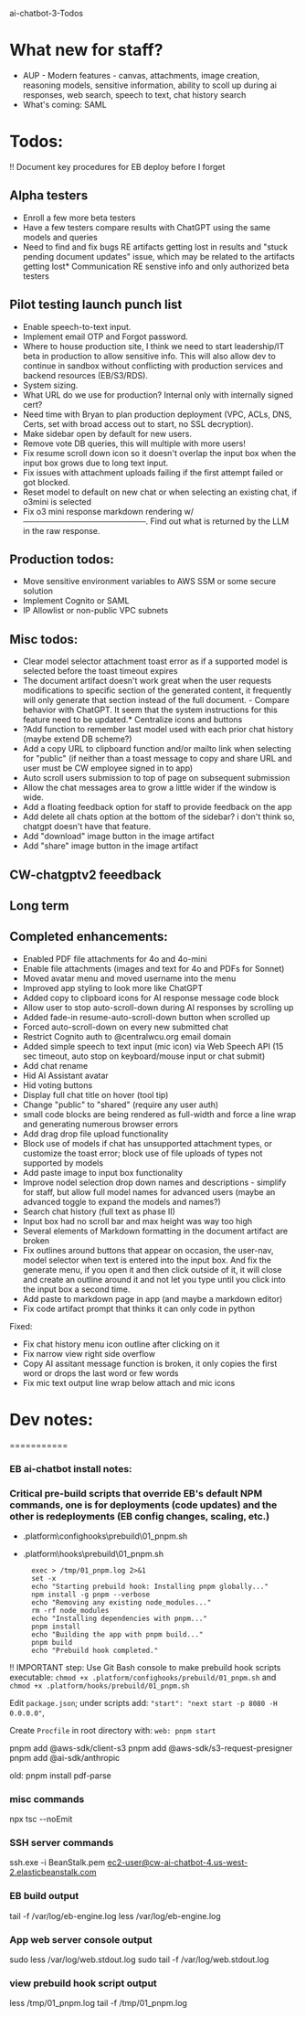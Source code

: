 ai-chatbot-3-Todos

# What new for staff?
* AUP - Modern features - canvas, attachments, image creation, reasoning models, sensitive information, ability to scoll up during ai responses, web search, speech to text, chat history search
* What's coming: SAML

# Todos:

!! Document key procedures for EB deploy before I forget

## Alpha testers
* Enroll a few more beta testers
* Have a few testers compare results with ChatGPT using the same models and queries
* Need to find and fix bugs RE artifacts getting lost in results and "stuck pending document updates" issue, which may be related to the artifacts getting lost* Communication RE senstive info and only authorized beta testers

## Pilot testing launch punch list
* Enable speech-to-text input.
* Implement email OTP and Forgot password.
* Where to house production site, I think we need to start leadership/IT beta in production to allow sensitive info. This will also allow dev to continue in sandbox without conflicting with production services and backend resources (EB/S3/RDS).
* System sizing.
* What URL do we use for production? Internal only with internally signed cert?
* Need time with Bryan to plan production deployment (VPC, ACLs, DNS, Certs, set with broad access out to start, no SSL decryption).
* Make sidebar open by default for new users.
* Remove vote DB queries, this will multiple with more users!
* Fix resume scroll down icon so it doesn't overlap the input box when the input box grows due to long text input.
* Fix issues with attachment uploads failing if the first attempt failed or got blocked.
* Reset model to default on new chat or when selecting an existing chat, if o3mini is selected
* Fix o3 mini response markdown rendering w/ `──────────────────────────────`. Find out what is returned by the LLM in the raw response.

## Production todos:
* Move sensitive environment variables to AWS SSM or some secure solution
* Implement Cognito or SAML
* IP Allowlist or non-public VPC subnets

## Misc todos:
* Clear model selector attachment toast error as if a supported model is selected before the toast timeout expires
* The document artifact doesn't work great when the user requests modifications to specific section of the generated content, it frequently will only generate that section instead of the full document. - Compare behavior with ChatGPT. It seem that the system instructions for this feature need to be updated.* Centralize icons and buttons
* ?Add function to remember last model used with each prior chat history (maybe extend DB scheme?)
* Add a copy URL to clipboard function and/or mailto link when selecting for "public" (if neither than a toast message to copy and share URL and user must be CW employee signed in to app)
* Auto scroll users submission to top of page on subsequent submission
* Allow the chat messages area to grow a little wider if the window is wide.
* Add a floating feedback option for staff to provide feedback on the app
* Add delete all chats option at the bottom of the sidebar? i don't think so, chatgpt doesn't have that feature.
* Add "download" image button in the image artifact
* Add "share" image button in the image artifact


## CW-chatgptv2 feeedback 


## Long term


## Completed enhancements:
* Enabled PDF file attachments for 4o and 4o-mini
* Enable file attachments (images and text for 4o and PDFs for Sonnet)
* Moved avatar menu and moved username into the menu
* Improved app styling to look more like ChatGPT
* Added copy to clipboard icons for AI response message code block
* Allow user to stop auto-scroll-down during AI responses by scrolling up
* Added fade-in resume-auto-scroll-down button when scrolled up
* Forced auto-scroll-down on every new submitted chat
* Restrict Cognito auth to @centralwcu.org email domain
* Added simple speech to text input (mic icon) via Web Speech API (15 sec timeout, auto stop on keyboard/mouse input or chat submit)
* Add chat rename
* Hid AI Assistant avatar
* Hid voting buttons
* Display full chat title on hover (tool tip)
* Change "public" to "shared" (require any user auth)
* small code blocks are being rendered as full-width and force a line wrap and generating numerous browser errors
* Add drag drop file upload functionality
* Block use of models if chat has unsupported attachment types, or customize the toast error; block use of file uploads of types not supported by models
* Add paste image to input box functionality
* Improve nodel selection drop down names and descriptions - simplify for staff, but allow full model names for advanced users (maybe an advanced toggle to expand the models and names?)
* Search chat history (full text as phase II)
* Input box had no scroll bar and max height was way too high
* Several elements of Markdown formatting in the document artifact are broken  
* Fix outlines around buttons that appear on occasion, the user-nav, model selector when text is entered into the input box. And fix the generate menu, if you open it and then click outside of it, it will close and create an outline around it and not let you type until you click into the input box a second time. 
* Add paste to markdown page in app (and maybe a markdown editor)
* Fix code artifact prompt that thinks it can only code in python


Fixed:
* Fix chat history menu icon outline after clicking on it
* Fix narrow view right side overflow
* Copy AI assitant message function is broken, it only copies the first word or drops the last word or few words
* Fix mic text output line wrap below attach and mic icons

# Dev notes:
===========

### EB ai-chatbot install notes:

### Critical pre-build scripts that override EB's default NPM commands, one is for deployments (code updates) and the other is redeployments (EB config changes, scaling, etc.)
* .platform\confighooks\prebuild\01_pnpm.sh
* .platform\hooks\prebuild\01_pnpm.sh
		
		exec > /tmp/01_pnpm.log 2>&1
		set -x
		echo "Starting prebuild hook: Installing pnpm globally..."
		npm install -g pnpm --verbose
		echo "Removing any existing node_modules..."
		rm -rf node_modules
		echo "Installing dependencies with pnpm..."
		pnpm install
		echo "Building the app with pnpm build..."
		pnpm build
		echo "Prebuild hook completed."

!! IMPORTANT step: Use Git Bash console to make prebuild hook scripts executable: `chmod +x .platform/confighooks/prebuild/01_pnpm.sh` and `chmod +x .platform/hooks/prebuild/01_pnpm.sh` 

Edit `package.json`; under scripts add: `"start": "next start -p 8080 -H 0.0.0.0"`,

Create `Procfile` in root directory with: `web: pnpm start`

pnpm add @aws-sdk/client-s3
pnpm add @aws-sdk/s3-request-presigner
pnpm add @ai-sdk/anthropic


old: pnpm install pdf-parse


### misc commands
npx tsc --noEmit

### SSH server commands
ssh.exe -i BeanStalk.pem ec2-user@cw-ai-chatbot-4.us-west-2.elasticbeanstalk.com

### EB build output
tail -f /var/log/eb-engine.log
less /var/log/eb-engine.log

### App web server console output
sudo less /var/log/web.stdout.log
sudo tail -f /var/log/web.stdout.log

### view prebuild hook script output
less /tmp/01_pnpm.log
tail -f /tmp/01_pnpm.log